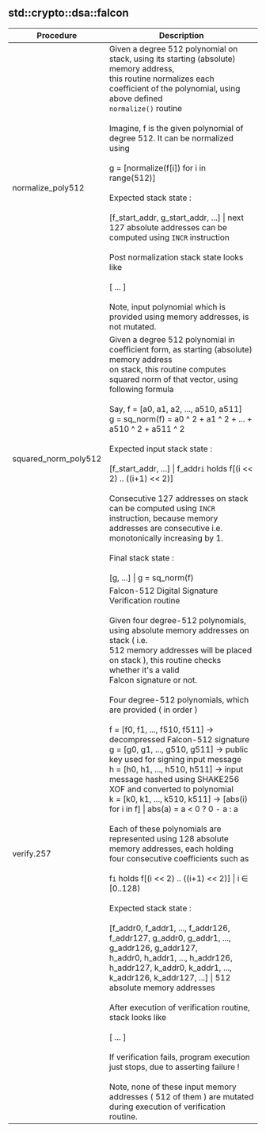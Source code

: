 
## std::crypto::dsa::falcon
| Procedure | Description |
| ----------- | ------------- |
| normalize_poly512 |  Given a degree 512 polynomial on stack, using its starting (absolute) memory address, <br /> this routine normalizes each coefficient of the polynomial, using above defined <br /> `normalize()` routine<br /><br /> Imagine, f is the given polynomial of degree 512. It can be normalized using<br /><br /> g = [normalize(f[i]) for i in range(512)]<br /><br /> Expected stack state :<br /><br /> [f_start_addr, g_start_addr, ...] \| next 127 absolute addresses can be computed using `INCR` instruction<br /><br /> Post normalization stack state looks like<br /><br /> [ ... ]<br /><br /> Note, input polynomial which is provided using memory addresses, is not mutated. |
| squared_norm_poly512 |  Given a degree 512 polynomial in coefficient form, as starting (absolute) memory address <br /> on stack, this routine computes squared norm of that vector, using following formula<br /><br /> Say, f = [a0, a1, a2, ..., a510, a511]<br />      g = sq_norm(f) = a0 ^ 2 + a1 ^ 2 + ... + a510 ^ 2 + a511 ^ 2<br /><br /> Expected input stack state :<br /><br /> [f_start_addr, ...] \| f_addr`i` holds f[(i << 2) .. ((i+1) << 2)]<br /><br /> Consecutive 127 addresses on stack can be computed using `INCR` instruction, because memory <br /> addresses are consecutive i.e. monotonically increasing by 1.<br /><br /> Final stack state :<br /><br /> [g, ...] \| g = sq_norm(f) |
| verify.257 |  Falcon-512 Digital Signature Verification routine<br /><br /> Given four degree-512 polynomials, using absolute memory addresses on stack ( i.e. <br /> 512 memory addresses will be placed on stack ), this routine checks whether it's a valid<br /> Falcon signature or not.<br /><br /> Four degree-512 polynomials, which are provided ( in order )<br /><br /> f = [f0, f1, ..., f510, f511] -> decompressed Falcon-512 signature<br /> g = [g0, g1, ..., g510, g511] -> public key used for signing input message<br /> h = [h0, h1, ..., h510, h511] -> input message hashed using SHAKE256 XOF and converted to polynomial<br /> k = [k0, k1, ..., k510, k511] -> [abs(i) for i in f] \| abs(a) = a < 0 ? 0 - a : a<br /><br /> Each of these polynomials are represented using 128 absolute memory addresses, each holding<br /> four consecutive coefficients such as<br /><br /> f`i` holds f[(i << 2) .. ((i+1) << 2)] \| i ∈ [0..128)<br /><br /> Expected stack state :<br /><br /> [f_addr0, f_addr1, ..., f_addr126, f_addr127, g_addr0, g_addr1, ..., g_addr126, g_addr127, <br />  h_addr0, h_addr1, ..., h_addr126, h_addr127, k_addr0, k_addr1, ..., k_addr126, k_addr127, ...] \| 512 absolute memory addresses<br /><br /> After execution of verification routine, stack looks like<br /><br /> [ ... ]<br /><br /> If verification fails, program execution just stops, due to asserting failure !<br /><br /> Note, none of these input memory addresses ( 512 of them ) are mutated during execution of verification routine. |

